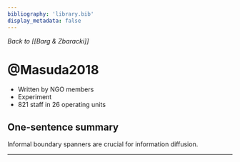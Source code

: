 ```yaml
---
bibliography: 'library.bib'
display_metadata: false
---
```


_Back to [[Barg & Zbaracki]]_

# @Masuda2018

* Written by NGO members
* Experiment
* 821 staff in 26 operating units

## One-sentence summary

Informal boundary spanners are crucial for information diffusion.

---